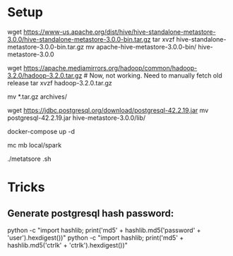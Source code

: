 
# Setup

wget https://www-us.apache.org/dist/hive/hive-standalone-metastore-3.0.0/hive-standalone-metastore-3.0.0-bin.tar.gz
tar xvzf hive-standalone-metastore-3.0.0-bin.tar.gz
mv apache-hive-metastore-3.0.0-bin/ hive-metastore-3.0.0

wget https://apache.mediamirrors.org/hadoop/common/hadoop-3.2.0/hadoop-3.2.0.tar.gz # Now, not working. Need to manually fetch old release
tar xvzf hadoop-3.2.0.tar.gz

mv *.tar.gz archives/


wget https://jdbc.postgresql.org/download/postgresql-42.2.19.jar
mv postgresql-42.2.19.jar hive-metastore-3.0.0/lib/


docker-compose up -d

mc mb local/spark

./metatsore .sh

# Tricks

## Generate postgresql hash password:

python -c "import hashlib; print('md5' + hashlib.md5('password' + 'user').hexdigest())"
python -c "import hashlib; print('md5' + hashlib.md5('ctrlk' + 'ctrlk').hexdigest())"
